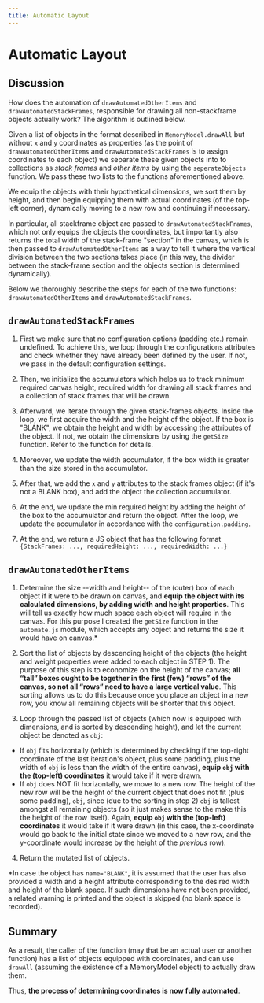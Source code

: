 ```yaml
---
title: Automatic Layout
---
```


# Automatic Layout

## Discussion

How does the automation of `drawAutomatedOtherItems` and `drawAutomatedStackFrames`,
responsible for drawing all non-stackframe objects actually work? The algorithm
is outlined below.

Given a list of objects in the format described in `MemoryModel.drawAll`
but without `x` and `y` coordinates as properties (as the point of
`drawAutomatedOtherItems` and `drawAutomatedStackFrames` is to assign
coordinates to each object) we separate these given objects into to collections as _stack frames_ and _other items_
by using the `seperateObjects` function. We pass these two lists to the functions aforementioned above.

We equip the objects with their hypothetical
dimensions, we sort them by height, and then begin equipping
them with actual coordinates (of the top-left corner),
dynamically moving to a new row and continuing if necessary.

In particular, all stackframe object are passed to `drawAutomatedStackFrames`, which not only equips the objects
the coordinates, but importantly also returns the total width of the stack-frame "section" in the canvas, which
is then passed to `drawAutomatedOtherItems` as a way to tell it where the vertical division
between the two sections takes place (in this way, the divider between the stack-frame section
and the objects section is determined dynamically).

Below we thoroughly describe the steps for each of the two functions:
`drawAutomatedOtherItems` and `drawAutomatedStackFrames`.

## `drawAutomatedStackFrames`

1. First we make sure that no configuration options (padding etc.)
   remain undefined. To achieve this, we loop through the configurations
   attributes and check whether they have already been defined by the user. If not,
   we pass in the default configuration settings.

2. Then, we initialize the accumulators which helps us to track minimum required canvas height,
   required width for drawing all stack frames and a collection of stack frames that will be drawn.

3. Afterward, we iterate through the given stack-frames objects. Inside the loop,
   we first acquire the width and the height of the object. If the box is "BLANK", we obtain the height and width
   by accessing the attributes of the object. If not, we obtain the dimensions by using the `getSize` function. Refer
   to the function for details.

4. Moreover, we update the width accumulator, if the box width is greater than the size stored in the accumulator.

5. After that, we add the `x` and `y` attributes to the stack frames object (if it's not a BLANK box), and add the object
   the collection accumulator.

6. At the end, we update the min required height by adding the height of the box to the accumulator and return
   the object. After the loop, we update the accumulator in accordance with the `configuration.padding`.

7. At the end, we return a JS object that has the following format
   `{StackFrames: ..., requiredHeight: ..., requiredWidth: ...}`

## `drawAutomatedOtherItems`

1. Determine the size --width and height-- of the (outer) box of each object if it were to
   be drawn on canvas, and **equip the object with its calculated dimensions, by adding width and height properties**. This will tell us exactly how much space each
   object will require in the canvas. For this purpose I created the `getSize` function
   in the `automate.js` module, which accepts any object and returns the
   size it would have on canvas.\*

2. Sort the list of objects by descending height of the objects
   (the height and weight properties were added to each object in
   STEP 1). The purpose of this step is to economize on the height
   of the canvas; **all “tall” boxes ought to be together in the first
   (few) “rows” of the canvas, so not all “rows” need to have a
   large vertical value**. This sorting allows us to do this because
   once you place an object in a new row, you know all remaining objects
   will be shorter that this object.

3. Loop through the passed list of objects (which now is equipped
   with dimensions, and is sorted by descending height), and let the
   current object be denoted as `obj`:

-   If `obj` fits horizontally (which is determined by checking
    if the top-right coordinate of the last iteration's object,
    plus some padding, plus the width of `obj` is less than the
    width of the entire canvas), **equip `obj` with the (top-left)
    coordinates** it would take if it were drawn.
-   If `obj` does NOT fit horizontally, we move to a new row.
    The height of the new row will be the height of the current
    object that does not fit (plus some padding), `obj`, since (due to the sorting
    in step 2) `obj` is tallest amongst all remaining objects
    (so it just makes sense to the make this the height of
    the row itself).
    Again, **equip `obj` with the (top-left) coordinates** it
    would take if it were drawn (in this case, the x-coordinate
    would go back to the initial state since we moved to a new row,
    and the y-coordinate would increase by the height of the
    _previous_ row).

4. Return the mutated list of objects.

\*In case the object has `name="BLANK"`, it is assumed that the user has
also provided a width and a height attribute corresponding to the desired
width and height of the blank space. If such dimensions have not been provided,
a related warning is printed and the object is skipped (no blank space is
recorded).

## Summary

As a result, the caller of the function (may that be an actual user
or another function) has a list of objects equipped with coordinates,
and can use `drawAll` (assuming the existence of a MemoryModel object)
to actually draw them.

Thus, **the process of determining coordinates is now fully automated**.
